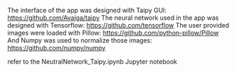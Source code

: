The interface of the app was designed with Taipy GUI: https://github.com/Avaiga/taipy
The neural network used in the app was designed with Tensorflow: https://github.com/tensorflow
The user provided images were loaded with Pillow: https://github.com/python-pillow/Pillow
And Numpy was used to normalize those images: https://github.com/numpy/numpy

refer to the NeutralNetwork_Taipy.ipynb Jupyter notebook
